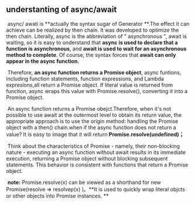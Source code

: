 ## understanting of async/await

​	async/ awati is **actually the syntax sugar of Generator **.The effect it can achieve can be realized by then chain. It was developed to optimize the then chain. Literally, async is the abbreviation of  " asynchronous ", await is waiting, so it is easy to understand that **async is used to declare that a function is asynchronous**, and **await is used to wait for an asynchronous method to complete**. Of course, the syntax forces that **await can only appear in the async function.**



​	Therefore,  **an async function returns a Promise object**, async funtions, including function statements, function expressions, and  Lambda expresions,all return a Promise object. If literal value is returned from function, async wraps this value with Promise.resolve(), converting it into a Promise object.



​	An async function returns a Promise obejct.Therefore, when it's not possible to use await at the outermost level to obtain its return value, the appropriate approach is to use the origin method: handling the Promise object with a then() chain.when if the async function does not return a value? It is easy to image that it will return **Promise.resolve(undefined)；**

​	Think about the characteristics of Promise - namely, their non-blocking nature - executing an async function without await results in its immediate execution, returning a Promise object without blocking subsequent statements. This behavior is consistent with functions that return a Promise object.



​	**note:** Promise.resolve(x) can be viewed as a shorthand for new Promise(resolve => resolvep(x) )。**It is used to quickly wrap literal objcts or other objects into Promise instances.  **
